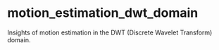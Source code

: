 # motion_estimation_dwt_domain
Insights of motion estimation in the DWT (Discrete Wavelet Transform) domain.
